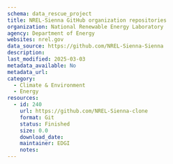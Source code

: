 ```yaml
---
schema: data_rescue_project 
title: NREL-Sienna GitHub organization repositories
organization: National Renewable Energy Laboratory
agency: Department of Energy
websites: nrel.gov
data_source: https://github.com/NREL-Sienna-Sienna
description: 
last_modified: 2025-03-03
metadata_available: No
metadata_url: 
category:
  - Climate & Environment 
  - Energy 
resources:
  - id: 240
    url: https://github.com/NREL-Sienna-clone
    format: Git
    status: Finished
    size: 0.0
    download_date: 
    maintainer: EDGI
    notes: 
---
```

